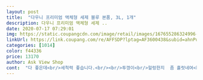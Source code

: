 ```yaml
---
layout: post 
title:  "다우니 프리미엄 액체형 세제 블루 본품, 3L, 1개" 
description: 다우니 프리미엄 액체형 세제 ..
date: 2020-07-17 07:29:01 
img: https://static.coupangcdn.com/image/retail/images/167655286324996-2575104c-9522-4a4b-9a67-b9e31abf64e5.jpg 
linkUrl: https://link.coupang.com/re/AFFSDP?lptag=AF3600438&subid=ahnPublicAsk&pageKey=1391520292&itemId=2426891344&vendorItemId=70420895810&traceid=V0-113-8020e48b2e889b64 
categories: [1014] 
color: f44336 
price: 13170 
author: Ask View Shop 
cont:  "다 좋은데<br/>세척력 좋습니다.<br/><br/>투껑이<br/>헐렁한지  좀 흘럿네여<br/>" 
---
```


